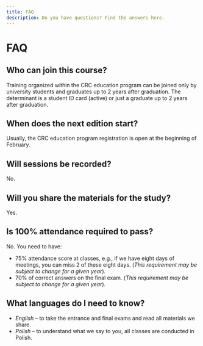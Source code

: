 ```yaml
---
title: FAQ
description: Do you have questions? Find the answers here.
---
```


# FAQ

## Who can join this course?

Training organized within the CRC education program can be joined only by university students and graduates up to 2 years after graduation. The determinant is a student ID card (active) or just a graduate up to 2 years after graduation.

## When does the next edition start?

Usually, the CRC education program registration is open at the beginning of February.

## Will sessions be recorded?

No.

## Will you share the materials for the study?

Yes.

## Is 100% attendance required to pass?

No. You need to have:

- 75% attendance score at classes, e.g., if we have eight days of meetings, you can miss 2 of these eight days. (*This requirement may be subject to change for a given year*).
- 70% of correct answers on the final exam. (*This requirement may be subject to change for a given year*).

## What languages do I need to know?

- *English* – to take the entrance and final exams and read all materials we share.
- *Polish* – to understand what we say to you, all classes are conducted in  Polish.


